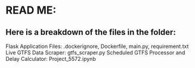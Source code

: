 # READ ME:

## Here is a breakdown of the files in the folder:

Flask Application Files: .dockerignore, Dockerfile, main.py, requirement.txt
Live GTFS Data Scraper: gtfs_scraper.py
Scheduled GTFS Processor and Delay Calculator: Project_5572.ipynb